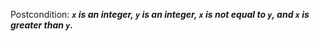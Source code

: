 Postcondition: ***`x` is an integer, `y` is an integer, `x` is not equal to `y`, and `x` is greater than `y`.***